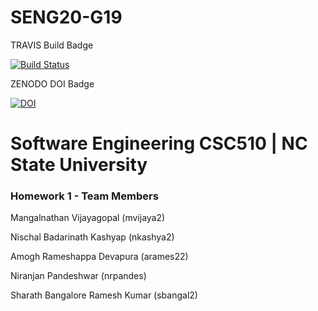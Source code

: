 # SENG20-G19

TRAVIS Build Badge

[![Build Status](https://travis-ci.org/NischalKash/SENG20-G19.svg?branch=master)](https://travis-ci.org/NischalKash/SENG20-G19)

ZENODO DOI Badge

[![DOI](https://zenodo.org/badge/287823386.svg)](https://zenodo.org/badge/latestdoi/287823386)

# Software Engineering CSC510 | NC State University 
### Homework 1 - Team Members

Mangalnathan Vijayagopal (mvijaya2)

Nischal Badarinath Kashyap (nkashya2)

Amogh Rameshappa Devapura (arames22)

Niranjan Pandeshwar (nrpandes)

Sharath Bangalore Ramesh Kumar (sbangal2)
